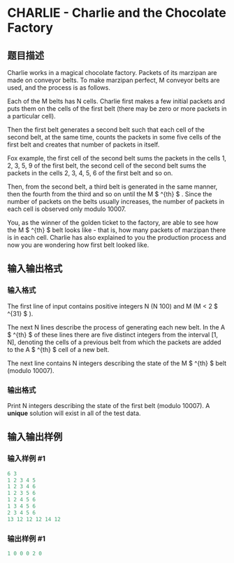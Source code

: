 # CHARLIE - Charlie and the Chocolate Factory

## 题目描述

Charlie works in a magical chocolate factory. Packets of its marzipan are made on conveyor belts. To make marzipan perfect, M conveyor belts are used, and the process is as follows.

Each of the M belts has N cells. Charlie first makes a few initial packets and puts them on the cells of the first belt (there may be zero or more packets in a particular cell).

Then the first belt generates a second belt such that each cell of the second belt, at the same time, counts the packets in some five cells of the first belt and creates that number of packets in itself.

Fox example, the first cell of the second belt sums the packets in the cells 1, 2, 3, 5, 9 of the first belt, the second cell of the second belt sums the packets in the cells 2, 3, 4, 5, 6 of the first belt and so on.

Then, from the second belt, a third belt is generated in the same manner, then the fourth from the third and so on until the M $ ^{th} $ . Since the number of packets on the belts usually increases, the number of packets in each cell is observed only modulo 10007.

You, as the winner of the golden ticket to the factory, are able to see how the M $ ^{th} $ belt looks like - that is, how many packets of marzipan there is in each cell. Charlie has also explained to you the production process and now you are wondering how first belt looked like.

## 输入输出格式

### 输入格式

The first line of input contains positive integers N (N 100) and M (M < 2 $ ^{31} $ ).

The next N lines describe the process of generating each new belt. In the A $ ^{th} $ of these lines there are five distinct integers from the interval \[1, N\], denoting the cells of a previous belt from which the packets are added to the A $ ^{th} $ cell of a new belt.

The next line contains N integers describing the state of the M $ ^{th} $ belt (modulo 10007).

### 输出格式

Print N integers describing the state of the first belt (modulo 10007). A **unique** solution will exist in all of the test data.

## 输入输出样例

### 输入样例 #1

```cpp
6 3
1 2 3 4 5
1 2 3 4 6
1 2 3 5 6
1 2 4 5 6
1 3 4 5 6
2 3 4 5 6
13 12 12 12 14 12
```


### 输出样例 #1

```cpp
1 0 0 0 2 0
```


